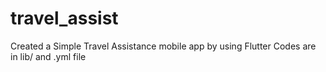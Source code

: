 # travel_assist

Created a Simple Travel Assistance mobile app by using Flutter 
Codes are in lib/ and .yml file  
